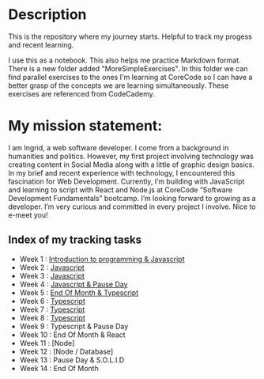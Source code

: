 # Description
This is the repository where my journey starts. Helpful to track my progess and recent learning.

I use this as a notebook. This also helps me practice Markdown format. There is a new folder added "MoreSimpleExercises". In this folder we can find parallel exercises to the ones I'm learning at CoreCode so I can have a better grasp of the concepts we are learning simultaneously. These exercises are referenced from CodeCademy.

# My mission statement:
I am Ingrid, a web software developer. I come from a background in humanities and politics. However, my first project involving technology was creating content in Social Media along with a little of graphic design basics. In my brief and recent experience with technology, I encountered this fascination for Web Development. Currently, I’m building with JavaScript and learning to script with React and Node.js at CoreCode “Software Development Fundamentals” bootcamp. I’m looking forward to growing as a developer. I’m very curious and committed in every project I involve. Nice to e-meet you!

## Index of my tracking tasks

- Week 1 : [Introduction to programming & Javascript](https://github.com/ingridsfd/IngridsCoreCodefromScratch/blob/main/EXERCISES%20README/Week1.md)
- Week 2 : [Javascript](https://github.com/ingridsfd/IngridsCoreCodefromScratch/blob/main/EXERCISES%20README/Week2.md)
- Week 3 : [Javascript](https://github.com/ingridsfd/IngridsCoreCodefromScratch/blob/main/EXERCISES%20README/Week3.md)
- Week 4 : [Javascript & Pause Day](https://github.com/ingridsfd/IngridsCoreCodefromScratch/blob/main/EXERCISES%20README/Week4.md)
- Week 5 : [End Of Month & Typescript](https://github.com/ingridsfd/IngridsCoreCodefromScratch/blob/main/EXERCISES%20README/Week5.md)
- Week 6 : [Typescript](https://github.com/ingridsfd/IngridsCoreCodefromScratch/blob/main/EXERCISES%20README/Week6.md)
- Week 7 : [Typescript](https://github.com/ingridsfd/IngridsCoreCodefromScratch/blob/main/EXERCISES%20README/Week7.md)
- Week 8 : [Typescript](https://github.com/ingridsfd/IngridsCoreCodefromScratch/blob/main/EXERCISES%20README/Week8.md)
- Week 9 : Typescript & Pause Day
- Week 10 : End Of Month & React
- Week 11 : [Node]
- Week 12 : [Node / Database]
- Week 13 : Pause Day & S.O.L.I.D
- Week 14 : End Of Month
